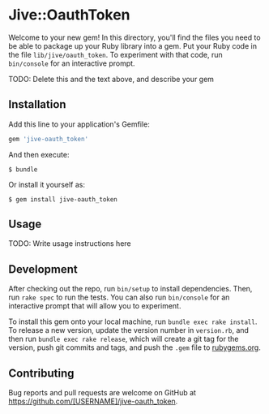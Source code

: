 # Jive::OauthToken

Welcome to your new gem! In this directory, you'll find the files you need to be able to package up your Ruby library into a gem. Put your Ruby code in the file `lib/jive/oauth_token`. To experiment with that code, run `bin/console` for an interactive prompt.

TODO: Delete this and the text above, and describe your gem

## Installation

Add this line to your application's Gemfile:

```ruby
gem 'jive-oauth_token'
```

And then execute:

    $ bundle

Or install it yourself as:

    $ gem install jive-oauth_token

## Usage

TODO: Write usage instructions here

## Development

After checking out the repo, run `bin/setup` to install dependencies. Then, run `rake spec` to run the tests. You can also run `bin/console` for an interactive prompt that will allow you to experiment.

To install this gem onto your local machine, run `bundle exec rake install`. To release a new version, update the version number in `version.rb`, and then run `bundle exec rake release`, which will create a git tag for the version, push git commits and tags, and push the `.gem` file to [rubygems.org](https://rubygems.org).

## Contributing

Bug reports and pull requests are welcome on GitHub at https://github.com/[USERNAME]/jive-oauth_token.

